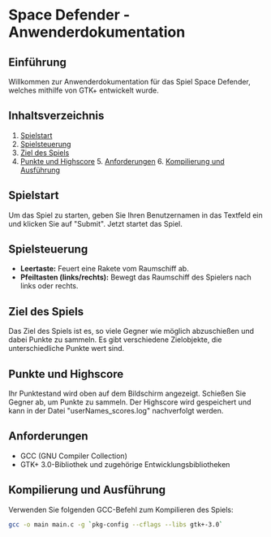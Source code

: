 # Space Defender - Anwenderdokumentation

## Einführung

Willkommen zur Anwenderdokumentation für das Spiel Space Defender, welches mithilfe von GTK+ entwickelt wurde. 

## Inhaltsverzeichnis

1. [Spielstart](#spielstart)
2. [Spielsteuerung](#spielsteuerung)
3. [Ziel des Spiels](#ziel-des-spiels)
4. [Punkte und Highscore](#punkte-und-highscore) 5. [Anforderungen](#anforderungen) 6. [Kompilierung und Ausführung](#kompilierung-und-ausführung)

## Spielstart

Um das Spiel zu starten, geben Sie Ihren Benutzernamen in das Textfeld ein und klicken Sie auf "Submit". Jetzt startet das Spiel.

## Spielsteuerung

- **Leertaste:** Feuert eine Rakete vom Raumschiff ab.
- **Pfeiltasten (links/rechts):** Bewegt das Raumschiff des Spielers nach links oder rechts.

## Ziel des Spiels

Das Ziel des Spiels ist es, so viele Gegner wie möglich abzuschießen und dabei Punkte zu sammeln. Es gibt verschiedene Zielobjekte, die unterschiedliche Punkte wert sind.

## Punkte und Highscore

Ihr Punktestand wird oben auf dem Bildschirm angezeigt. Schießen Sie Gegner ab, um Punkte zu sammeln. Der Highscore wird gespeichert und kann in der Datei "userNames_scores.log" nachverfolgt werden.

## Anforderungen

- GCC (GNU Compiler Collection)
- GTK+ 3.0-Bibliothek und zugehörige Entwicklungsbibliotheken

## Kompilierung und Ausführung

Verwenden Sie folgenden GCC-Befehl zum Kompilieren des Spiels:

```bash
gcc -o main main.c -g `pkg-config --cflags --libs gtk+-3.0`
